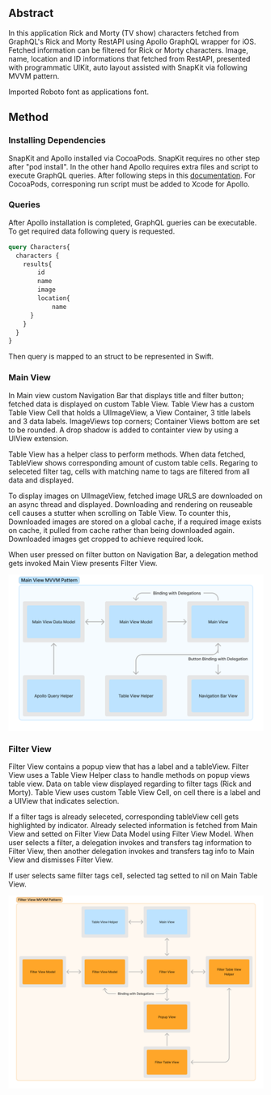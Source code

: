 
## Abstract

In this application Rick and Morty (TV show) characters fetched from GraphQL's Rick and Morty RestAPI using Apollo GraphQL wrapper for iOS. Fetched information can be filtered for Rick or Morty characters. Image, name, location and ID informations that fetched from RestAPI, presented with programmatic UIKit, auto layout  assisted with SnapKit via following MVVM pattern.

Imported Roboto font as applications font.

## Method

### Installing Dependencies

SnapKit and Apollo installed via CocoaPods. SnapKit requires no other step after "pod install". In the other hand Apollo requires extra files and script to execute GraphQL queries. After following steps in this [documentation](https://www.apollographql.com/docs/ios/tutorial/tutorial-introduction). For CocoaPods, corresponing run script must be added to Xcode for Apollo. 


### Queries
After Apollo installation is completed, GraphQL gueries can be executable. To get required data following query is requested.
```graphql
query Characters{
  characters {
    results{
        id
        name
        image
        location{
            name
      }
    }
  }
}
```
Then query is mapped to an struct to be represented in Swift.


### Main View

In Main view custom Navigation Bar that displays title and filter button; fetched data is displayed on custom Table View. Table View has a custom Table View Cell that holds a UIImageView, a View Container, 3 title labels and 3 data labels. ImageViews top corners; Container Views bottom are set to be rounded. A drop shadow is added to containter view by using a UIView extension. 

Table View has a helper class to perform methods. When data fetched, TableView shows corresponding amount of custom table cells. Regaring to seleceted filter tag, cells with matching name to tags are filtered from all data and displayed.

To display images on UIImageView, fetched image URLS are downloaded on an async thread and displayed. Downloading and rendering on reuseable cell causes a stutter when scrolling on Table View. To counter this, Downloaded images are stored on a global cache, if a required image exists on cache, it pulled from cache rather than being downloaded again. Downloaded images get cropped to achieve required look.

When user pressed on filter button on Navigation Bar, a delegation method gets invoked Main View presents Filter View.

![MVVM diagram for Main View.](./images/MainViewMVVMPattern.png "Main View MVVM") 

### Filter View

Filter View contains a popup view that has a label and a tableView. Filter View uses a Table View Helper class to handle methods on popup views table view. Data on table view displayed regarding to 
filter tags (Rick and Morty). Table View uses custom Table View Cell, on cell there is a label and a UIView that indicates selection. 

If a filter tags is already seleceted, corresponding tableView cell gets highlighted by indicator. Already selected information is fetched from Main View and setted on Filter View Data Model using Filter View Model. When user selects a filter, a delegation invokes and transfers tag information to Filter View, then another delegation invokes and transfers tag info to Main View and dismisses Filter View.

If user selects same filter tags cell, selected tag setted to nil on Main Table View.

![MVVM diagram for Filter View.](./images/FilterViewMVVMPattern.png "Filter View MVVM") 

